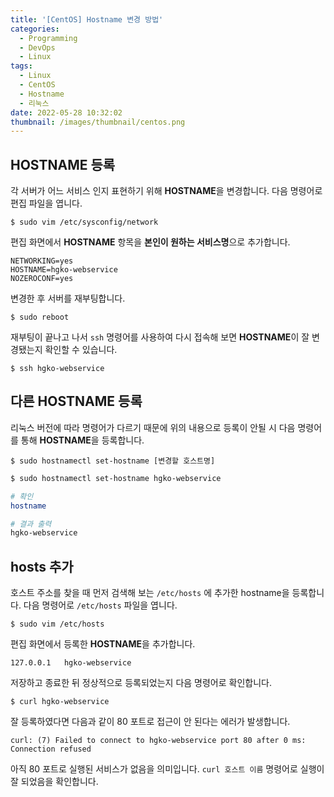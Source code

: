 ```yaml
---
title: '[CentOS] Hostname 변경 방법'
categories:
  - Programming
  - DevOps
  - Linux
tags:
  - Linux
  - CentOS
  - Hostname
  - 리눅스
date: 2022-05-28 10:32:02
thumbnail: /images/thumbnail/centos.png
---
```


## HOSTNAME 등록

각 서버가 어느 서비스 인지 표현하기 위해 **HOSTNAME**을 변경합니다. 다음 명령어로 편집 파일을 엽니다.

```shell
$ sudo vim /etc/sysconfig/network
```

편집 화면에서 **HOSTNAME** 항목을 **본인이 원하는 서비스명**으로 추가합니다.

```vim
NETWORKING=yes
HOSTNAME=hgko-webservice
NOZEROCONF=yes
```

변경한 후 서버를 재부팅합니다.

```shell
$ sudo reboot
```

재부팅이 끝나고 나서 `ssh` 명령어를 사용하여 다시 접속해 보면 **HOSTNAME**이 잘 변경됐는지 확인할 수 있습니다.

```shell
$ ssh hgko-webservice
```

## 다른 HOSTNAME 등록

리눅스 버전에 따라 명령어가 다르기 때문에 위의 내용으로 등록이 안될 시 다음 명령어를 통해 **HOSTNAME**을 등록합니다.

```shell
$ sudo hostnamectl set-hostname [변경할 호스트명]
```

```bash
$ sudo hostnamectl set-hostname hgko-webservice

# 확인
hostname

# 결과 출력
hgko-webservice
```

## hosts 추가

호스트 주소를 찾을 때 먼저 검색해 보는 `/etc/hosts` 에 추가한 hostname을 등록합니다. 다음 명령어로 `/etc/hosts` 파일을 엽니다.

```shell
$ sudo vim /etc/hosts
```

편집 화면에서 등록한 **HOSTNAME**을 추가합니다.

```vim
127.0.0.1   hgko-webservice
```

저장하고 종료한 뒤 정상적으로 등록되었는지 다음 명령어로 확인합니다.

```shell
$ curl hgko-webservice
```

잘 등록하였다면 다음과 같이 80 포트로 접근이 안 된다는 에러가 발생합니다.

```shell
curl: (7) Failed to connect to hgko-webservice port 80 after 0 ms: Connection refused
```

아직 80 포트로 실행된 서비스가 없음을 의미입니다. `curl 호스트 이름` 명령어로 실행이 잘 되었음을 확인합니다.
